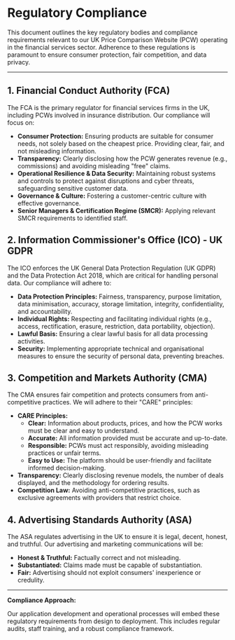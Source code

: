 # Regulatory Compliance

This document outlines the key regulatory bodies and compliance requirements relevant to our UK Price Comparison Website (PCW) operating in the financial services sector. Adherence to these regulations is paramount to ensure consumer protection, fair competition, and data privacy.

---

## 1. Financial Conduct Authority (FCA)

The FCA is the primary regulator for financial services firms in the UK, including PCWs involved in insurance distribution. Our compliance will focus on:

*   **Consumer Protection:** Ensuring products are suitable for consumer needs, not solely based on the cheapest price. Providing clear, fair, and not misleading information.
*   **Transparency:** Clearly disclosing how the PCW generates revenue (e.g., commissions) and avoiding misleading "free" claims.
*   **Operational Resilience & Data Security:** Maintaining robust systems and controls to protect against disruptions and cyber threats, safeguarding sensitive customer data.
*   **Governance & Culture:** Fostering a customer-centric culture with effective governance.
*   **Senior Managers & Certification Regime (SMCR):** Applying relevant SMCR requirements to identified staff.

## 2. Information Commissioner's Office (ICO) - UK GDPR

The ICO enforces the UK General Data Protection Regulation (UK GDPR) and the Data Protection Act 2018, which are critical for handling personal data. Our compliance will adhere to:

*   **Data Protection Principles:** Fairness, transparency, purpose limitation, data minimisation, accuracy, storage limitation, integrity, confidentiality, and accountability.
*   **Individual Rights:** Respecting and facilitating individual rights (e.g., access, rectification, erasure, restriction, data portability, objection).
*   **Lawful Basis:** Ensuring a clear lawful basis for all data processing activities.
*   **Security:** Implementing appropriate technical and organisational measures to ensure the security of personal data, preventing breaches.

## 3. Competition and Markets Authority (CMA)

The CMA ensures fair competition and protects consumers from anti-competitive practices. We will adhere to their "CARE" principles:

*   **CARE Principles:**
    *   **Clear:** Information about products, prices, and how the PCW works must be clear and easy to understand.
    *   **Accurate:** All information provided must be accurate and up-to-date.
    *   **Responsible:** PCWs must act responsibly, avoiding misleading practices or unfair terms.
    *   **Easy to Use:** The platform should be user-friendly and facilitate informed decision-making.
*   **Transparency:** Clearly disclosing revenue models, the number of deals displayed, and the methodology for ordering results.
*   **Competition Law:** Avoiding anti-competitive practices, such as exclusive agreements with providers that restrict choice.

## 4. Advertising Standards Authority (ASA)

The ASA regulates advertising in the UK to ensure it is legal, decent, honest, and truthful. Our advertising and marketing communications will be:

*   **Honest & Truthful:** Factually correct and not misleading.
*   **Substantiated:** Claims made must be capable of substantiation.
*   **Fair:** Advertising should not exploit consumers' inexperience or credulity.

---

**Compliance Approach:**

Our application development and operational processes will embed these regulatory requirements from design to deployment. This includes regular audits, staff training, and a robust compliance framework.
